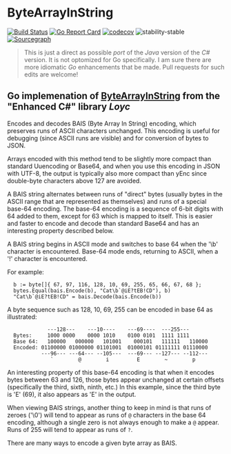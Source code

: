 # ByteArrayInString

[![Build Status](https://travis-ci.org/jarrodhroberson/bais.svg?branch=master)](https://travis-ci.org/jarrodhroberson/bais) [![Go Report Card](https://goreportcard.com/badge/github.com/jarrodhroberson/bais)](https://goreportcard.com/report/github.com/jarrodhroberson/bais)
[![codecov](https://img.shields.io/badge/codecov-100%25-brightgreen.svg)](https://codecov.io/gh/jarrodhroberson/bais)
![stability-stable](https://img.shields.io/badge/stability-stable-brightgreen.svg)
[![Sourcegraph](https://sourcegraph.com/github.com/jarrodhroberson/bais/-/badge.svg)](https://sourcegraph.com/github.com/jarrodhroberson/bais?badge)

> This is just a direct as possible *port* of the *Java* version of the *C#* version.
> It is not optomized for Go specifically. I am sure there are more idiomatic *Go* enhancements that 
> be made. Pull requests for such edits are welcome!

## Go implemenation of [ByteArrayInString](http://ecsharp.net/doc/code/classLoyc_1_1ByteArrayInString.html#details) from the "Enhanced C#" library *Loyc* 

Encodes and decodes BAIS (Byte Array In String) encoding,
which preserves runs of ASCII characters unchanged. This encoding is
useful for debugging (since ASCII runs are visible) and for conversion 
of bytes to JSON.

Arrays encoded with this method tend to be slightly more compact than standard Uuencoding or Base64, and when you use this encoding in JSON with UTF-8, the output is typically also more compact than yEnc since double-byte characters above 127 are avoided.

A BAIS string alternates between runs of "direct" bytes (usually bytes
in the ASCII range that are represented as themselves) and runs of a
special base-64 encoding. The base-64 encoding is a sequence of 6-bit
digits with 64 added to them, except for 63 which is mapped to itself.
This is easier and faster to encode and decode than standard Base64
and has an interesting property described below.

A BAIS string begins in ASCII mode and switches to base 64 when the '\b'
character is encountered. Base-64 mode ends, returning to ASCII, when a 
'!' character is encountered.

For example:
```
  b := byte[]{ 67, 97, 116, 128, 10, 69, 255, 65, 66, 67, 68 };
  bytes.Equal(bais.Encode(b), "Cat\b`@iE?tEB!CD"), b)
  "Cat\b`@iE?tEB!CD" = bais.Decode(bais.Encode(b))
```

A byte sequence such as 128, 10, 69, 255 can be encoded in base 64 as 
illustrated:
```
             ---128---    ---10----    ---69----  ---255---  
  Bytes:     1000 0000    0000 1010    0100 0101  1111 1111  
  Base 64:   100000   000000   101001    000101   111111   110000
  Encoded: 01100000 01000000 01101001  01000101 01111111 01110000
           ---96--- ---64--- --105---  ---69--- --127--- --112---
              `        @        i         E        ~        p
```

An interesting property of this base-64 encoding is that when it encodes
bytes between 63 and 126, those bytes appear unchanged at certain 
offsets (specifically the third, sixth, ninth, etc.) In this example, 
since the third byte is 'E' (69), it also appears as 'E' in the 
output.

When viewing BAIS strings, another thing to keep in mind is that 
runs of zeroes ('\0') will tend to appear as runs of `@` characters 
in the base 64 encoding, although a single zero is not always enough 
to make a `@` appear. Runs of 255 will tend to appear as runs of `?`.

There are many ways to encode a given byte array as BAIS.
